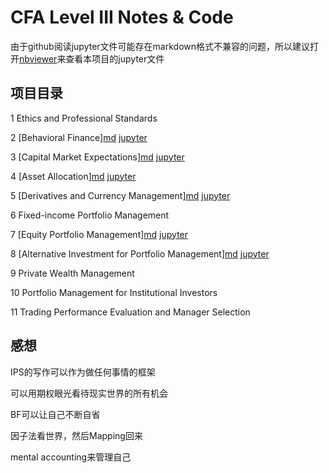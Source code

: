 # CFA Level III Notes & Code

由于github阅读jupyter文件可能存在markdown格式不兼容的问题，所以建议打开[nbviewer](https://nbviewer.org/)来查看本项目的jupyter文件

## 项目目录

1 Ethics and Professional Standards

2 [Behavioral Finance][md](./BF.ipynb)  [jupyter](https://nbviewer.org/github/fcncassandra/code-for-CFA/blob/main/BF.ipynb)

3 [Capital Market Expectations][md](./CME.ipynb)  [jupyter](https://nbviewer.org/github/fcncassandra/code-for-CFA/blob/main/CME.ipynb)

4 [Asset Allocation][md](./AA.ipynb)  [jupyter](https://nbviewer.org/github/fcncassandra/code-for-CFA/blob/main/AA.ipynb)

5 [Derivatives and Currency Management][md](./Der&CM.ipynb)  [jupyter](https://nbviewer.org/github/fcncassandra/code-for-CFA/blob/main/Der&CM.ipynb)

6 Fixed-income Portfolio Management

7 [Equity Portfolio Management][md](./Equity.ipynb) [jupyter](https://nbviewer.org/github/fcncassandra/code-for-CFA/blob/main/Equity.ipynb)

8 [Alternative Investment for Portfolio Management][md](./AI.ipynb)  [jupyter](https://nbviewer.org/github/fcncassandra/code-for-CFA/blob/main/AI.ipynb)

9 Private Wealth Management  

10 Portfolio Management for Institutional Investors  

11 Trading Performance Evaluation and Manager Selection  

## 感想

IPS的写作可以作为做任何事情的框架

可以用期权眼光看待现实世界的所有机会  

BF可以让自己不断自省

因子法看世界，然后Mapping回来

mental accounting来管理自己